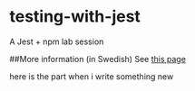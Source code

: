 # testing-with-jest
A Jest + npm lab session

##More information (in Swedish)
See [this page](https://mah-dv.github.io/courses/da344a-da355a/exercises/ex11/.html)

here is the part when i write something new